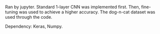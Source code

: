 Ran by jupyter. Standard 1-layer CNN was implemented first. Then, fine-tuning was used to achieve a higher accuracy. The dog-n-cat dataset was used through the code. 

Dependency: Keras, Numpy.